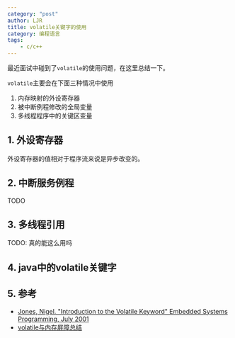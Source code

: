 ```yaml
---
category: "post"
author: LJR
title: volatile关键字的使用
category: 编程语言
tags:
    - c/c++
---
```


最近面试中碰到了`volatile`的使用问题，在这里总结一下。

`volatile`主要会在下面三种情况中使用

1. 内存映射的外设寄存器
2. 被中断例程修改的全局变量
3. 多线程程序中的关键区变量

## 1. 外设寄存器

外设寄存器的值相对于程序流来说是异步改变的。



## 2. 中断服务例程

TODO

## 3. 多线程引用

TODO: 真的能这么用吗

## 4. java中的volatile关键字

## 5. 参考

+ [Jones, Nigel. "Introduction to the Volatile Keyword" Embedded Systems Programming, July 2001](https://barrgroup.com/embedded-systems/how-to/c-volatile-keyword)
+ [volatile与内存屏障总结](https://zhuanlan.zhihu.com/p/43526907)
